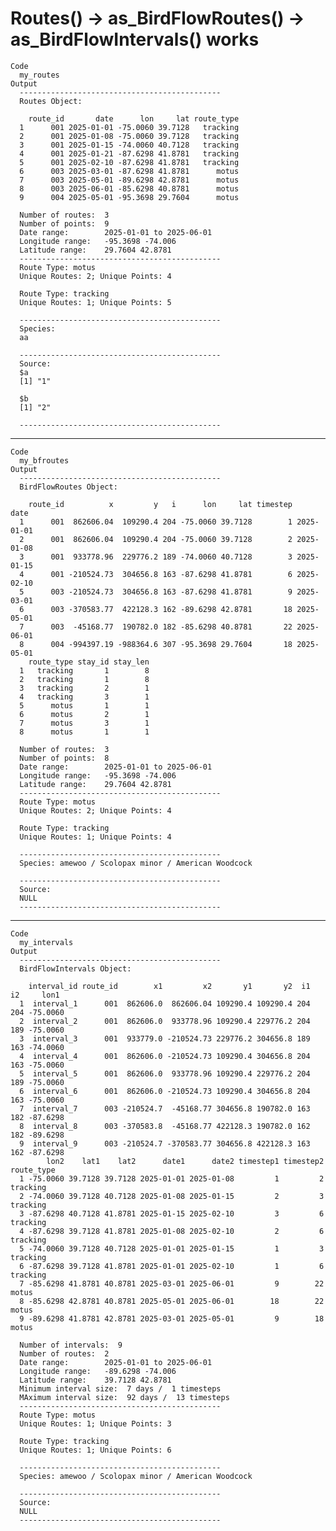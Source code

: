 # Routes() -> as_BirdFlowRoutes() -> as_BirdFlowIntervals() works

    Code
      my_routes
    Output
      --------------------------------------------- 
      Routes Object: 
      
        route_id       date      lon     lat route_type
      1      001 2025-01-01 -75.0060 39.7128   tracking
      2      001 2025-01-08 -75.0060 39.7128   tracking
      3      001 2025-01-15 -74.0060 40.7128   tracking
      4      001 2025-01-21 -87.6298 41.8781   tracking
      5      001 2025-02-10 -87.6298 41.8781   tracking
      6      003 2025-03-01 -87.6298 41.8781      motus
      7      003 2025-05-01 -89.6298 42.8781      motus
      8      003 2025-06-01 -85.6298 40.8781      motus
      9      004 2025-05-01 -95.3698 29.7604      motus
      
      Number of routes:  3 
      Number of points:  9 
      Date range:        2025-01-01 to 2025-06-01 
      Longitude range:   -95.3698 -74.006 
      Latitude range:    29.7604 42.8781 
      --------------------------------------------- 
      Route Type: motus
      Unique Routes: 2; Unique Points: 4
      
      Route Type: tracking
      Unique Routes: 1; Unique Points: 5
       
      --------------------------------------------- 
      Species:
      aa
      
      --------------------------------------------- 
      Source:
      $a
      [1] "1"
      
      $b
      [1] "2"
      
      --------------------------------------------- 

---

    Code
      my_bfroutes
    Output
      --------------------------------------------- 
      BirdFlowRoutes Object: 
      
        route_id          x         y   i      lon     lat timestep       date
      1      001  862606.04  109290.4 204 -75.0060 39.7128        1 2025-01-01
      2      001  862606.04  109290.4 204 -75.0060 39.7128        2 2025-01-08
      3      001  933778.96  229776.2 189 -74.0060 40.7128        3 2025-01-15
      4      001 -210524.73  304656.8 163 -87.6298 41.8781        6 2025-02-10
      5      003 -210524.73  304656.8 163 -87.6298 41.8781        9 2025-03-01
      6      003 -370583.77  422128.3 162 -89.6298 42.8781       18 2025-05-01
      7      003  -45168.77  190782.0 182 -85.6298 40.8781       22 2025-06-01
      8      004 -994397.19 -988364.6 307 -95.3698 29.7604       18 2025-05-01
        route_type stay_id stay_len
      1   tracking       1        8
      2   tracking       1        8
      3   tracking       2        1
      4   tracking       3        1
      5      motus       1        1
      6      motus       2        1
      7      motus       3        1
      8      motus       1        1
      
      Number of routes:  3 
      Number of points:  8 
      Date range:        2025-01-01 to 2025-06-01 
      Longitude range:   -95.3698 -74.006 
      Latitude range:    29.7604 42.8781 
      --------------------------------------------- 
      Route Type: motus
      Unique Routes: 2; Unique Points: 4
      
      Route Type: tracking
      Unique Routes: 1; Unique Points: 4
       
      --------------------------------------------- 
      Species: amewoo / Scolopax minor / American Woodcock 
      
      --------------------------------------------- 
      Source:
      NULL
      --------------------------------------------- 

---

    Code
      my_intervals
    Output
      --------------------------------------------- 
      BirdFlowIntervals Object: 
      
        interval_id route_id        x1         x2       y1       y2  i1  i2     lon1
      1  interval_1      001  862606.0  862606.04 109290.4 109290.4 204 204 -75.0060
      2  interval_2      001  862606.0  933778.96 109290.4 229776.2 204 189 -75.0060
      3  interval_3      001  933779.0 -210524.73 229776.2 304656.8 189 163 -74.0060
      4  interval_4      001  862606.0 -210524.73 109290.4 304656.8 204 163 -75.0060
      5  interval_5      001  862606.0  933778.96 109290.4 229776.2 204 189 -75.0060
      6  interval_6      001  862606.0 -210524.73 109290.4 304656.8 204 163 -75.0060
      7  interval_7      003 -210524.7  -45168.77 304656.8 190782.0 163 182 -87.6298
      8  interval_8      003 -370583.8  -45168.77 422128.3 190782.0 162 182 -89.6298
      9  interval_9      003 -210524.7 -370583.77 304656.8 422128.3 163 162 -87.6298
            lon2    lat1    lat2      date1      date2 timestep1 timestep2 route_type
      1 -75.0060 39.7128 39.7128 2025-01-01 2025-01-08         1         2   tracking
      2 -74.0060 39.7128 40.7128 2025-01-08 2025-01-15         2         3   tracking
      3 -87.6298 40.7128 41.8781 2025-01-15 2025-02-10         3         6   tracking
      4 -87.6298 39.7128 41.8781 2025-01-08 2025-02-10         2         6   tracking
      5 -74.0060 39.7128 40.7128 2025-01-01 2025-01-15         1         3   tracking
      6 -87.6298 39.7128 41.8781 2025-01-01 2025-02-10         1         6   tracking
      7 -85.6298 41.8781 40.8781 2025-03-01 2025-06-01         9        22      motus
      8 -85.6298 42.8781 40.8781 2025-05-01 2025-06-01        18        22      motus
      9 -89.6298 41.8781 42.8781 2025-03-01 2025-05-01         9        18      motus
      
      Number of intervals:  9 
      Number of routes:  2 
      Date range:        2025-01-01 to 2025-06-01 
      Longitude range:   -89.6298 -74.006 
      Latitude range:    39.7128 42.8781 
      Minimum interval size:  7 days /  1 timesteps 
      MAximum interval size:  92 days /  13 timesteps 
      --------------------------------------------- 
      Route Type: motus
      Unique Routes: 1; Unique Points: 3
      
      Route Type: tracking
      Unique Routes: 1; Unique Points: 6
       
      --------------------------------------------- 
      Species: amewoo / Scolopax minor / American Woodcock 
      
      --------------------------------------------- 
      Source:
      NULL
      --------------------------------------------- 

